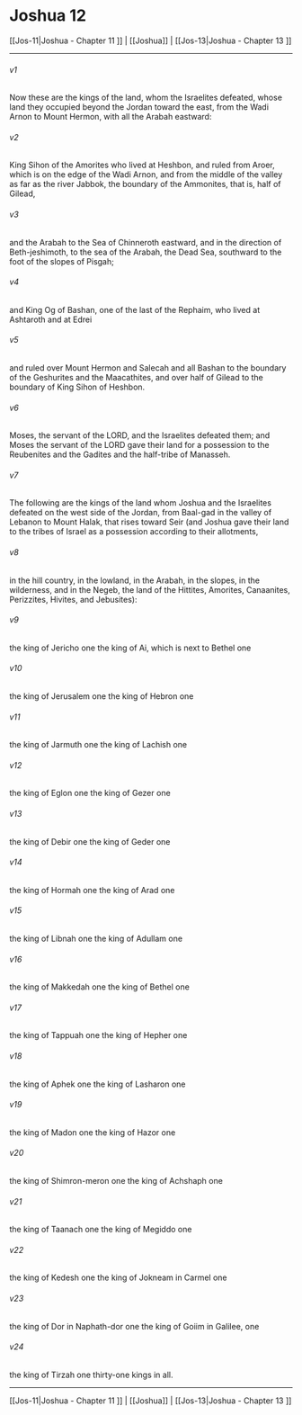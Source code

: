 # Joshua 12

[[Jos-11|Joshua - Chapter 11 ]] | [[Joshua]] | [[Jos-13|Joshua - Chapter 13 ]]
***

###### v1
Now these are the kings of the land, whom the Israelites defeated, whose land they occupied beyond the Jordan toward the east, from the Wadi Arnon to Mount Hermon, with all the Arabah eastward:
###### v2
King Sihon of the Amorites who lived at Heshbon, and ruled from Aroer, which is on the edge of the Wadi Arnon, and from the middle of the valley as far as the river Jabbok, the boundary of the Ammonites, that is, half of Gilead,
###### v3
and the Arabah to the Sea of Chinneroth eastward, and in the direction of Beth-jeshimoth, to the sea of the Arabah, the Dead Sea, southward to the foot of the slopes of Pisgah;
###### v4
and King Og of Bashan, one of the last of the Rephaim, who lived at Ashtaroth and at Edrei
###### v5
and ruled over Mount Hermon and Salecah and all Bashan to the boundary of the Geshurites and the Maacathites, and over half of Gilead to the boundary of King Sihon of Heshbon.
###### v6
Moses, the servant of the LORD, and the Israelites defeated them; and Moses the servant of the LORD gave their land for a possession to the Reubenites and the Gadites and the half-tribe of Manasseh.
###### v7
The following are the kings of the land whom Joshua and the Israelites defeated on the west side of the Jordan, from Baal-gad in the valley of Lebanon to Mount Halak, that rises toward Seir (and Joshua gave their land to the tribes of Israel as a possession according to their allotments,
###### v8
in the hill country, in the lowland, in the Arabah, in the slopes, in the wilderness, and in the Negeb, the land of the Hittites, Amorites, Canaanites, Perizzites, Hivites, and Jebusites):
###### v9
the king of Jericho one the king of Ai, which is next to Bethel one
###### v10
the king of Jerusalem one the king of Hebron one
###### v11
the king of Jarmuth one the king of Lachish one
###### v12
the king of Eglon one the king of Gezer one
###### v13
the king of Debir one the king of Geder one
###### v14
the king of Hormah one the king of Arad one
###### v15
the king of Libnah one the king of Adullam one
###### v16
the king of Makkedah one the king of Bethel one
###### v17
the king of Tappuah one the king of Hepher one
###### v18
the king of Aphek one the king of Lasharon one
###### v19
the king of Madon one the king of Hazor one
###### v20
the king of Shimron-meron one the king of Achshaph one
###### v21
the king of Taanach one the king of Megiddo one
###### v22
the king of Kedesh one the king of Jokneam in Carmel one
###### v23
the king of Dor in Naphath-dor one the king of Goiim in Galilee, one
###### v24
the king of Tirzah one thirty-one kings in all.

***

[[Jos-11|Joshua - Chapter 11 ]] | [[Joshua]] | [[Jos-13|Joshua - Chapter 13 ]]
